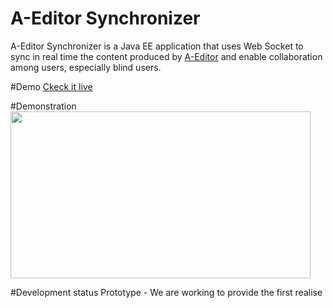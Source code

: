 # A-Editor Synchronizer
A-Editor Synchronizer is a Java EE application that uses Web Socket to sync in real time the content produced by [A-Editor](https://github.com/rodrigoprestesmachado/a-editor) and enable collaboration among users, especially blind users.

#Demo
[Ckeck it live](http://code.inf.poa.ifrs.edu.br:8080/A-EditorSync/)

#Demonstration
[<img src="https://github.com/rodrigoprestesmachado/a-editorSync/blob/master/WebContent/img/demo/example1.jpg" width="480" height="267" />](https://vimeo.com/140615850)

#Development status
Prototype - We are working to provide the first realise



